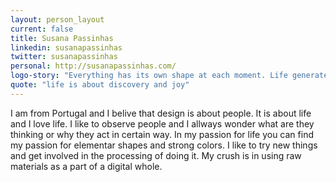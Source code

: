 ```yaml
---
layout: person_layout
current: false
title: Susana Passinhas
linkedin: susanapassinhas
twitter: susanapassinhas
personal: http://susanapassinhas.com/
logo-story: "Everything has its own shape at each moment. Life generates dynamics, patterns shapes the world. Design is a constant process changing over time. Still in this process we can choose key moments that define the shape of our path."
quote: "life is about discovery and joy"
---
```


I am from Portugal and I belive that design is about people. It is about life and I love life.
I like to observe people and I allways wonder what are they thinking or why they act in certain way. In my passion for life you can find my passion for elementar shapes and strong colors.
I like to try new things and get involved in the processing of doing it. My crush is in using raw materials as a part of a digital whole.
